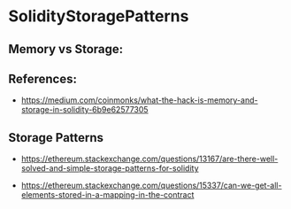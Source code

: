 # SolidityStoragePatterns

## Memory vs Storage:


## References:

- https://medium.com/coinmonks/what-the-hack-is-memory-and-storage-in-solidity-6b9e62577305

## Storage Patterns

 - https://ethereum.stackexchange.com/questions/13167/are-there-well-solved-and-simple-storage-patterns-for-solidity
 
 - https://ethereum.stackexchange.com/questions/15337/can-we-get-all-elements-stored-in-a-mapping-in-the-contract
